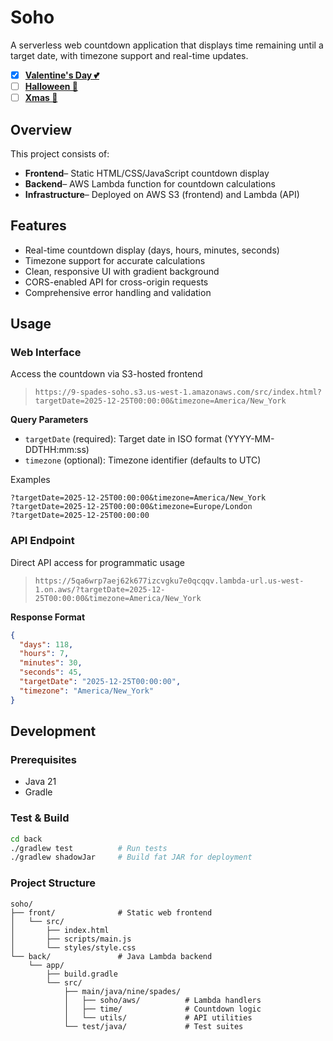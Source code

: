 # Soho

A serverless web countdown application that displays time remaining until a target date, with timezone support and real-time updates.

- [x] **[Valentine's Day 💕](https://9-spades-soho.s3.us-west-1.amazonaws.com/src/index.html?targetDate=2025-02-14T00:00:00&timezone=America/New_York)**
- [ ] **[Halloween 🎃](https://9-spades-soho.s3.us-west-1.amazonaws.com/src/index.html?targetDate=2025-10-31T00:00:00&timezone=America/New_York)**
- [ ] **[Xmas 🎄](https://9-spades-soho.s3.us-west-1.amazonaws.com/src/index.html?targetDate=2025-12-25T00:00:00&timezone=America/New_York)**

## Overview

This project consists of:
- **Frontend**– Static HTML/CSS/JavaScript countdown display
- **Backend**– AWS Lambda function for countdown calculations
- **Infrastructure**– Deployed on AWS S3 (frontend) and Lambda (API)

## Features

- Real-time countdown display (days, hours, minutes, seconds)
- Timezone support for accurate calculations
- Clean, responsive UI with gradient background
- CORS-enabled API for cross-origin requests
- Comprehensive error handling and validation

## Usage

### Web Interface

Access the countdown via S3-hosted frontend
> ```
> https://9-spades-soho.s3.us-west-1.amazonaws.com/src/index.html?targetDate=2025-12-25T00:00:00&timezone=America/New_York
> ```

**Query Parameters**
- `targetDate` (required): Target date in ISO format (YYYY-MM-DDTHH:mm:ss)
- `timezone` (optional): Timezone identifier (defaults to UTC)

Examples
```
?targetDate=2025-12-25T00:00:00&timezone=America/New_York
?targetDate=2025-12-25T00:00:00&timezone=Europe/London
?targetDate=2025-12-25T00:00:00
```

### API Endpoint

Direct API access for programmatic usage
> ```
> https://5qa6wrp7aej62k677izcvgku7e0qcqqv.lambda-url.us-west-1.on.aws/?targetDate=2025-12-25T00:00:00&timezone=America/New_York
> ```

**Response Format**
```json
{
  "days": 118,
  "hours": 7,
  "minutes": 30,
  "seconds": 45,
  "targetDate": "2025-12-25T00:00:00",
  "timezone": "America/New_York"
}
```

## Development

### Prerequisites
- Java 21
- Gradle

### Test & Build
```bash
cd back
./gradlew test          # Run tests
./gradlew shadowJar     # Build fat JAR for deployment
```

### Project Structure
```
soho/
├── front/              # Static web frontend
│   └── src/
│       ├── index.html
│       ├── scripts/main.js
│       └── styles/style.css
└── back/               # Java Lambda backend
    └── app/
        ├── build.gradle
        └── src/
            ├── main/java/nine/spades/
            │   ├── soho/aws/          # Lambda handlers
            │   ├── time/              # Countdown logic
            │   └── utils/             # API utilities
            └── test/java/             # Test suites
```
